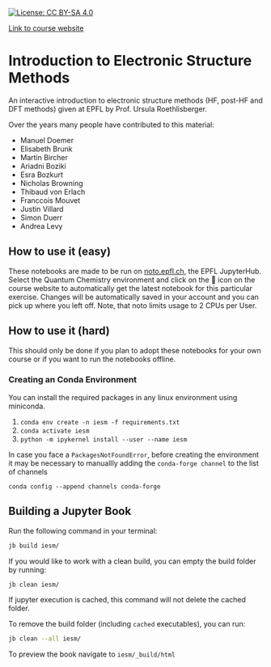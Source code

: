 [![License: CC BY-SA 4.0](https://img.shields.io/badge/License-CC%20BY--SA%204.0-lightgrey.svg)](https://creativecommons.org/licenses/by-sa/4.0/)

[Link to course website](https://lcbc-epfl.github.io/iesm-public/intro.html)

# Introduction to Electronic Structure Methods

An interactive introduction to electronic structure methods (HF, post-HF and DFT methods) given at EPFL by Prof. Ursula Roethlisberger. 

Over the years many people have contributed to this material: 

* Manuel Doemer 
* Elisabeth Brunk
* Martin Bircher 
* Ariadni Boziki 
* Esra Bozkurt 
* Nicholas Browning 
* Thibaud von Erlach 
* Franccois Mouvet
* Justin Villard
* Simon Duerr
* Andrea Levy


## How to use it (easy)

These notebooks are made to be run on [noto.epfl.ch](https://noto.epfl.ch), the EPFL JupyterHub. Select the Quantum Chemistry environment and click on the 🚀 icon on the course website to automatically get the latest notebook for this particular exercise. Changes will be automatically saved in your account and you can pick up where you left off. Note, that noto limits usage to 2 CPUs per User. 


## How to use it (hard)

This should only be done if you plan to adopt these notebooks for your own course or if you want to run the notebooks offline. 

### Creating an Conda Environment

You can install the required packages in any linux environment using miniconda.

1. `conda env create -n iesm -f requirements.txt`
2. `conda activate iesm`
3. `python -m ipykernel install --user --name iesm`

In case you face a `PackagesNotFoundError`, before creating the environment it may be necessary to manuallly adding the `conda-forge channel` to the list of channels
```
conda config --append channels conda-forge
```
## Building a Jupyter Book

Run the following command in your terminal:

```bash
jb build iesm/
```

If you would like to work with a clean build, you can empty the build folder by running:

```bash
jb clean iesm/
```

If jupyter execution is cached, this command will not delete the cached folder. 

To remove the build folder (including `cached` executables), you can run:

```bash
jb clean --all iesm/
```

To preview the book navigate to `iesm/_build/html`

